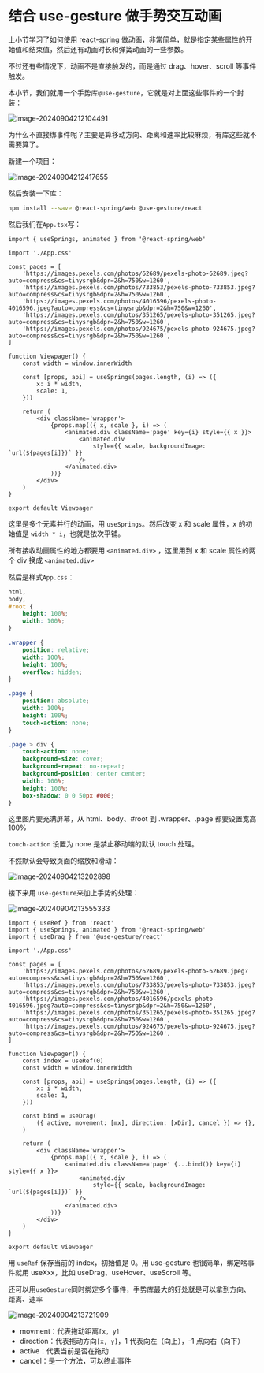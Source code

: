 # 结合 use-gesture 做手势交互动画

上小节学习了如何使用 react-spring 做动画，非常简单，就是指定某些属性的开始值和结束值，然后还有动画时长和弹簧动画的一些参数。

不过还有些情况下，动画不是直接触发的，而是通过 drag、hover、scroll 等事件触发。

本小节，我们就用一个手势库`@use-gesture`，它就是对上面这些事件的一个封装：

![image-20240904212104491](https://chen-1320883525.cos.ap-chengdu.myqcloud.com/img/image-20240904212104491.png)

为什么不直接绑事件呢？主要是算移动方向、距离和速率比较麻烦，有库这些就不需要算了。

新建一个项目：

![image-20240904212417655](https://chen-1320883525.cos.ap-chengdu.myqcloud.com/img/image-20240904212417655.png)

然后安装一下库：

```sh
npm install --save @react-spring/web @use-gesture/react
```

然后我们在`App.tsx`写：

```tsx
import { useSprings, animated } from '@react-spring/web'

import './App.css'

const pages = [
	'https://images.pexels.com/photos/62689/pexels-photo-62689.jpeg?auto=compress&cs=tinysrgb&dpr=2&h=750&w=1260',
	'https://images.pexels.com/photos/733853/pexels-photo-733853.jpeg?auto=compress&cs=tinysrgb&dpr=2&h=750&w=1260',
	'https://images.pexels.com/photos/4016596/pexels-photo-4016596.jpeg?auto=compress&cs=tinysrgb&dpr=2&h=750&w=1260',
	'https://images.pexels.com/photos/351265/pexels-photo-351265.jpeg?auto=compress&cs=tinysrgb&dpr=2&h=750&w=1260',
	'https://images.pexels.com/photos/924675/pexels-photo-924675.jpeg?auto=compress&cs=tinysrgb&dpr=2&h=750&w=1260',
]

function Viewpager() {
	const width = window.innerWidth

	const [props, api] = useSprings(pages.length, (i) => ({
		x: i * width,
		scale: 1,
	}))

	return (
		<div className='wrapper'>
			{props.map(({ x, scale }, i) => (
				<animated.div className='page' key={i} style={{ x }}>
					<animated.div
						style={{ scale, backgroundImage: `url(${pages[i]})` }}
					/>
				</animated.div>
			))}
		</div>
	)
}

export default Viewpager
```

这里是多个元素并行的动画，用 `useSprings`。然后改变 x 和 scale 属性，x 的初始值是 `width * i`，也就是依次平铺。

所有接收动画属性的地方都要用 `<animated.div>` ，这里用到 x 和 scale 属性的两个 div 换成 `<animated.div>`

然后是样式`App.css`：

```css
html,
body,
#root {
	height: 100%;
	width: 100%;
}

.wrapper {
	position: relative;
	width: 100%;
	height: 100%;
	overflow: hidden;
}

.page {
	position: absolute;
	width: 100%;
	height: 100%;
	touch-action: none;
}

.page > div {
	touch-action: none;
	background-size: cover;
	background-repeat: no-repeat;
	background-position: center center;
	width: 100%;
	height: 100%;
	box-shadow: 0 0 50px #000;
}
```

这里图片要充满屏幕，从 html、body、#root 到 .wrapper、.page 都要设置宽高 100%

`touch-action` 设置为 none 是禁止移动端的默认 touch 处理。

不然默认会导致页面的缩放和滑动：

![image-20240904213202898](https://chen-1320883525.cos.ap-chengdu.myqcloud.com/img/image-20240904213202898.png)

接下来用 `use-gesture`来加上手势的处理：

![image-20240904213555333](https://chen-1320883525.cos.ap-chengdu.myqcloud.com/img/image-20240904213555333.png)

```tsx
import { useRef } from 'react'
import { useSprings, animated } from '@react-spring/web'
import { useDrag } from '@use-gesture/react'

import './App.css'

const pages = [
	'https://images.pexels.com/photos/62689/pexels-photo-62689.jpeg?auto=compress&cs=tinysrgb&dpr=2&h=750&w=1260',
	'https://images.pexels.com/photos/733853/pexels-photo-733853.jpeg?auto=compress&cs=tinysrgb&dpr=2&h=750&w=1260',
	'https://images.pexels.com/photos/4016596/pexels-photo-4016596.jpeg?auto=compress&cs=tinysrgb&dpr=2&h=750&w=1260',
	'https://images.pexels.com/photos/351265/pexels-photo-351265.jpeg?auto=compress&cs=tinysrgb&dpr=2&h=750&w=1260',
	'https://images.pexels.com/photos/924675/pexels-photo-924675.jpeg?auto=compress&cs=tinysrgb&dpr=2&h=750&w=1260',
]

function Viewpager() {
	const index = useRef(0)
	const width = window.innerWidth

	const [props, api] = useSprings(pages.length, (i) => ({
		x: i * width,
		scale: 1,
	}))

	const bind = useDrag(
		({ active, movement: [mx], direction: [xDir], cancel }) => {},
	)

	return (
		<div className='wrapper'>
			{props.map(({ x, scale }, i) => (
				<animated.div className='page' {...bind()} key={i} style={{ x }}>
					<animated.div
						style={{ scale, backgroundImage: `url(${pages[i]})` }}
					/>
				</animated.div>
			))}
		</div>
	)
}

export default Viewpager
```

用 `useRef` 保存当前的 index，初始值是 0。用 use-gesture 也很简单，绑定啥事件就用 useXxx，比如 useDrag、useHover、useScroll 等。

还可以用`useGesture`同时绑定多个事件，手势库最大的好处就是可以拿到方向、距离、速率

![image-20240904213721909](https://chen-1320883525.cos.ap-chengdu.myqcloud.com/img/image-20240904213721909.png)

- movment：代表拖动距离`[x, y]`
- direction：代表拖动方向`[x, y]`，1 代表向左（向上），-1 点向右（向下）
- active：代表当前是否在拖动
- cancel：是一个方法，可以终止事件
